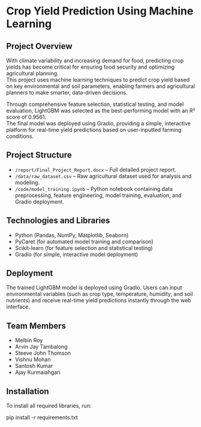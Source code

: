 # Crop Yield Prediction Using Machine Learning

## Project Overview
With climate variability and increasing demand for food, predicting crop yields has become critical for ensuring food security and optimizing agricultural planning.  
This project uses machine learning techniques to predict crop yield based on key environmental and soil parameters, enabling farmers and agricultural planners to make smarter, data-driven decisions.

Through comprehensive feature selection, statistical testing, and model evaluation, LightGBM was selected as the best-performing model with an R² score of 0.9561.  
The final model was deployed using Gradio, providing a simple, interactive platform for real-time yield predictions based on user-inputted farming conditions.

## Project Structure
- `/report/Final_Project_Report.docx` – Full detailed project report.
- `/data/raw_dataset.csv` – Raw agricultural dataset used for analysis and modeling.
- `/code/model_training.ipynb` – Python notebook containing data preprocessing, feature engineering, model training, evaluation, and Gradio deployment.

## Technologies and Libraries
- Python (Pandas, NumPy, Matplotlib, Seaborn)
- PyCaret (for automated model training and comparison)
- Scikit-learn (for feature selection and statistical testing)
- Gradio (for simple, interactive model deployment)

## Deployment
The trained LightGBM model is deployed using Gradio. Users can input environmental variables (such as crop type, temperature, humidity, and soil nutrients) and receive real-time yield predictions instantly through the web interface.

## Team Members
- Melbin Roy
- Arvin Jay Tambalong
- Steeve John Thomson
- Vishnu Mohan
- Santosh Kumar
- Ajay Kurmaiahgari

## Installation
To install all required libraries, run:

pip install -r requirements.txt
